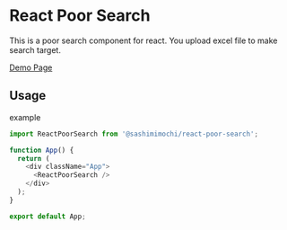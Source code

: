 # React Poor Search

This is a poor search component for react.
You upload excel file to make search target.

[Demo Page](https://sashimimochi.github.io/react-poor-search/)

## Usage

example

```js
import ReactPoorSearch from '@sashimimochi/react-poor-search';

function App() {
  return (
    <div className="App">
      <ReactPoorSearch />
    </div>
  );
}

export default App;

```

